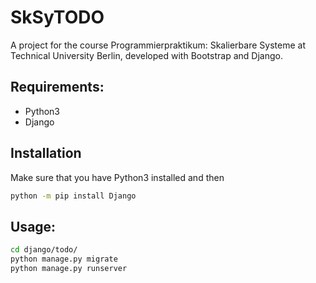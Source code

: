 # SkSyTODO
A project for the course Programmierpraktikum: Skalierbare Systeme at Technical University Berlin, developed with Bootstrap and Django.
## Requirements: 
* Python3
* Django
## Installation
Make sure that you have Python3 installed and then
```bash
python -m pip install Django
```
## Usage:
```bash
cd django/todo/
python manage.py migrate
python manage.py runserver

```

